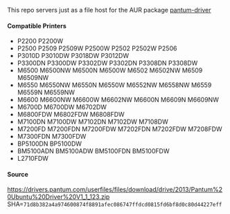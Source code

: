 This repo servers just as a file host for the AUR package [pantum-driver](https://aur.archlinux.org/packages/pantum-driver)

#### Compatible Printers
- P2200 P2200W
- P2500 P2509 P2509W P2500W P2502 P2502W P2506
- P3010D P3010DW P3018DW P3012DW
- P3300DN P3300DW P3302DW P3302DN P3308DN P3308DW
- M6500 M6500NW M6500N M6500W M6502 M6502NW M6509 M6509NW
- M6550 M6550NW M6550N M6550W M6552NW M6558NW M6559 M6559N M6559NW
- M6600 M6600NW M6600W M6602NW M6600N M6609N M6609NW
- M6700D M6700DW M6702DW
- M6800FDW M6802FDW M6808FDW
- M7100DN M7100DW M7102DN M7102DW M7108DW
- M7200FD M7200FDN M7200FDW M7202FDN M7202FDW M7208FDW
- M7300FDN M7300FDW
- BP5100DN BP5100DW
- BM5100ADN BM5100ADW BM5100FDN BM5100FDW
- L2710FDW

#### Source
https://drivers.pantum.com/userfiles/files/download/drive/2013/Pantum%20Ubuntu%20Driver%20V1_1_123.zip
SHA=`71d8b382a4a974600874f8891afec086747ffdcd0815fd6bf8d0c80d44227eff`

